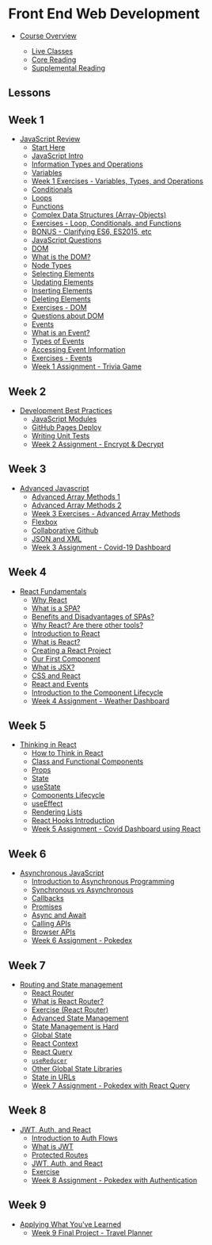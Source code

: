 # Front End Web Development

<!-- name:Front End Web Development, code:CSE007, term:Oct-2023, about_path:src/course-overview.md -->

- [Course Overview](course-overview.md) <!-- w:30, k:general, p:2023-10-09 -->

  - [Live Classes](video-lessons.md) <!-- w:30, k:general, p:2023-10-09 -->
  - [Core Reading](core-reading.md) <!-- w:240, k:publicationReviewed, p:2023-10-09 -->
  - [Supplemental Reading](supplemental-reading.md) <!-- w:240, k:publicationReviewed, p:2023-10-09 -->

## Lessons

## Week 1

- [JavaScript Review](lessons/javascript-review.md) <!-- w:30, k:general, p:2023-10-09 -->
  - [Start Here](lessons/javascript-review/start-here.md) <!-- w:30, k:general, p:2023-10-09 -->
  - [JavaScript Intro](lessons/javascript-review/javascript-intro.md) <!-- w:30, k:general, p:2023-10-09 -->
  - [Information Types and Operations](lessons/javascript-review/javascript-intro/information-type-and-operations.md) <!-- w:30, k:general, p:2023-10-09 -->
  - [Variables](lessons/javascript-review/javascript-intro/variables.md) <!-- w:30, k:general, p:2023-10-09 -->
  - [Week 1 Exercises - Variables, Types, and Operations](lessons/javascript-review/javascript-intro/exercises-variable-types-and-operations.md) <!-- w:30, k:assignment, g:5, d:2023-10-15, p:2023-10-09 -->
  - [Conditionals](lessons/javascript-review/javascript-intro/conditionals.md) <!-- w:30, k:general, p:2023-10-09 -->
  - [Loops](lessons/javascript-review/javascript-intro/loops.md) <!-- w:30, k:general, p:2023-10-09 -->
  - [Functions](lessons/javascript-review/javascript-intro/functions.md) <!-- w:30, k:general, p:2023-10-09 -->
  - [Complex Data Structures (Array-Objects)](lessons/javascript-review/javascript-intro/complex-data-structures-array-objects.md) <!-- w:30, k:general, p:2023-10-09 -->
  - [Exercises - Loop, Conditionals, and Functions](lessons/javascript-review/javascript-intro/exercises-loop-conditionals-functions.md) <!-- w:30, k:general, p:2023-10-09 -->
  - [BONUS - Clarifying ES6, ES2015, etc](lessons/javascript-review/javascript-intro/bonus-clarifying-es6-es2015-etc.md) <!-- w:30, k:general, p:2023-10-09 -->
  - [JavaScript Questions](lessons/javascript-review/javascript-intro/javascript-questions.md) <!-- w:30, k:general, p:2023-10-09 -->
  - [DOM](lessons/javascript-review/dom.md) <!-- w:30, k:general, p:2023-10-09 -->
  - [What is the DOM?](lessons/javascript-review/dom/what-is-the-dom.md) <!-- w:30, k:general, p:2023-10-09 -->
  - [Node Types](lessons/javascript-review/dom/node-types.md) <!-- w:30, k:general, p:2023-10-09 -->
  - [Selecting Elements](lessons/javascript-review/dom/selecting-elements.md) <!-- w:30, k:general, p:2023-10-09 -->
  - [Updating Elements](lessons/javascript-review/dom/updating-elements.md) <!-- w:30, k:general, p:2023-10-09 -->
  - [Inserting Elements](lessons/javascript-review/dom/inserting-elements.md) <!-- w:30, k:general, p:2023-10-09 -->
  - [Deleting Elements](lessons/javascript-review/dom/deleting-elements.md) <!-- w:30, k:general, p:2023-10-09 -->
  - [Exercises - DOM](lessons/javascript-review/dom/exercises.md) <!-- w:30, k:general, p:2023-10-09 -->
  - [Questions about DOM](lessons/javascript-review/dom/questions-about-dom.md) <!-- w:30, k:general, p:2023-10-09 -->
  - [Events](lessons/javascript-review/events.md) <!-- w:30, k:general, p:2023-10-09 -->
  - [What is an Event?](lessons/javascript-review/events/what-is-an-event.md) <!-- w:30, k:general, p:2023-10-09 -->
  - [Types of Events](lessons/javascript-review/events/types-of-events.md) <!-- w:30, k:general, p:2023-10-09 -->
  - [Accessing Event Information](lessons/javascript-review/events/accessing-to-the-event-information.md) <!-- w:30, k:general, p:2023-10-09 -->
  - [Exercises - Events](lessons/javascript-review/events/exercises.md) <!-- w:60, k:general, p:2023-10-09 -->
  - [Week 1 Assignment - Trivia Game](lessons/javascript-review/project.md) <!-- w:360, k:assignmentSummative, g:8, d:2023-10-15, p:2023-10-09 -->

## Week 2

- [Development Best Practices](lessons/development-best-practices.md) <!-- w:30, k:general, p:2023-10-116 -->
  - [JavaScript Modules](lessons/development-best-practices/javascript-modules.md) <!-- w:120, k:general, p:2023-10-116 -->
  - [GitHub Pages Deploy](lessons/development-best-practices/gh-pages-deploy.md) <!-- w:120, k:general, p:2023-10-116 -->
  - [Writing Unit Tests](lessons/development-best-practices/writing-unit-tests.md) <!-- w:120, k:general, p:2023-10-116 -->
  - [Week 2 Assignment - Encrypt & Decrypt](lessons/development-best-practices/project.md) <!-- w:360, k:assignment, g:8, d:2023-10-22, p:2023-10-116 -->

## Week 3

- [Advanced Javascript](lessons/advanced-javascript.md) <!-- w:30, k:general, p:2023-10-23 -->
  - [Advanced Array Methods 1](lessons/advanced-javascript/advanced-array-methods-1.md) <!-- w:120, k:general, p:2023-10-23 -->
  - [Advanced Array Methods 2](lessons/advanced-javascript/advanced-array-methods-2.md) <!-- w:120, k:general, p:2023-10-23 -->
  - [Week 3 Exercises - Advanced Array Methods](lessons/advanced-javascript/exercises.md) <!-- w:60, k:assignment, g:5, d:2023-10-29, p:2023-10-23 -->
  - [Flexbox](lessons/advanced-javascript/flexbox.md) <!-- w:120, k:general, p:2023-10-23 -->
  - [Collaborative Github](lessons/advanced-javascript/collaborative-github.md) <!-- w:120, k:general, p:2023-10-23 -->
  - [JSON and XML](lessons/advanced-javascript/json-and-xml.md) <!-- w:120, k:general, p:2023-10-23 -->
  - [Week 3 Assignment - Covid-19 Dashboard](lessons/advanced-javascript/project-covid-19-data-dashboard.md) <!-- w:360, k:assignmentSummative, g:8, d:2023-10-29, p:2023-10-23 -->

## Week 4

- [React Fundamentals](lessons/introduction-to-react.md) <!-- w:30, k:general, p:2023-10-30 -->
  - [Why React](lessons/introduction-to-react/why-react.md) <!-- w:120, k:general, p:2023-10-30 -->
  - [What is a SPA?](lessons/introduction-to-react/why-react/what-is-a-spa.md) <!-- w:120, k:general, p:2023-10-30 -->
  - [Benefits and Disadvantages of SPAs?](lessons/introduction-to-react/why-react/benefits-disadvantages-of-spas.md) <!-- w:120, k:general, p:2023-10-30 -->
  - [Why React? Are there other tools?](lessons/introduction-to-react/why-react/why-react-are-there-other-tools.md) <!-- w:120, k:general, p:2023-10-30 -->
  - [Introduction to React](lessons/introduction-to-react/intro-to-react.md) <!-- w:120, k:general, p:2023-10-30 -->
  - [What is React?](lessons/introduction-to-react/intro-to-react/what-is-react.md) <!-- w:120, k:general, p:2023-10-30 -->
  - [Creating a React Project](lessons/introduction-to-react/intro-to-react/creating-a-react-project.md) <!-- w:120, k:general, p:2023-10-30 -->
  - [Our First Component](lessons/introduction-to-react/intro-to-react/our-first-component.md) <!-- w:120, k:general, p:2023-10-30 -->
  - [What is JSX?](lessons/introduction-to-react/intro-to-react/what-is-jsx.md) <!-- w:120, k:general, p:2023-10-30 -->
  - [CSS and React](lessons/introduction-to-react/intro-to-react/css-and-react.md) <!-- w:120, k:general, p:2023-10-30 -->
  - [React and Events](lessons/introduction-to-react/intro-to-react/react-and-events.md) <!-- w:120, k:general, p:2023-10-30 -->
  - [Introduction to the Component Lifecycle](lessons/introduction-to-react/intro-to-react/intro-to-component-lifecycle.md) <!-- w:120, k:general, p:2023-10-30 -->
  - [Week 4 Assignment - Weather Dashboard](lessons/introduction-to-react/project.md) <!-- w:360, k:assignmentSummative, g:8, d:2023-11-05, p:2023-10-30 -->

## Week 5

- [Thinking in React](lessons/thinking-in-react.md) <!-- w:30, k:general, p:2023-11-06 -->
  - [How to Think in React](lessons/thinking-in-react/how-to-think-in-react.md) <!-- w:120, k:general, p:2023-11-06 -->
  - [Class and Functional Components](lessons/thinking-in-react/class-and-functional-components.md) <!-- w:120, k:general, p:2023-11-06 -->
  - [Props](lessons/thinking-in-react/props.md) <!-- w:120, k:general, p:2023-11-06 -->
  - [State](lessons/thinking-in-react/state.md) <!-- w:120, k:general, p:2023-11-06 -->
  - [useState](lessons/thinking-in-react/usestate.md) <!-- w:120, k:general, p:2023-11-06 -->
  - [Components Lifecycle](lessons/thinking-in-react/components-lifecycle.md) <!-- w:120, k:general, p:2023-11-06 -->
  - [useEffect](lessons/thinking-in-react/useeffect.md) <!-- w:120, k:general, p:2023-11-06 -->
  - [Rendering Lists](lessons/thinking-in-react/rendering-lists.md) <!-- w:120, k:general, p:2023-11-06 -->
  - [React Hooks Introduction](lessons/thinking-in-react/react-hooks-intro.md) <!-- w:120, k:general, p:2023-11-06 -->
  - [Week 5 Assignment - Covid Dashboard using React](lessons/thinking-in-react/project.md) <!-- w:360, k:assignmentSummative, g:8, d:2023-11-12, p:2023-11-06 -->

## Week 6

- [Asynchronous JavaScript](lessons/asynchronous-javascript.md) <!-- w:30, k:general, p:2023-11-13 -->
  - [Introduction to Asynchronous Programming](lessons/asynchronous-javascript/intro-to-asynchronous-programming.md) <!-- w:120, k:general, p:2023-11-13 -->
  - [Synchronous vs Asynchronous](lessons/asynchronous-javascript/syncronous-vs-asyncronous.md) <!-- w:120, k:general, p:2023-11-13 -->
  - [Callbacks](lessons/asynchronous-javascript/callbacks.md) <!-- w:120, k:general, p:2023-11-13 -->
  - [Promises](lessons/asynchronous-javascript/promises.md) <!-- w:120, k:general, p:2023-11-13 -->
  - [Async and Await](lessons/asynchronous-javascript/async-await.md) <!-- w:120, k:general, p:2023-11-13 -->
  - [Calling APIs](lessons/asynchronous-javascript/calling-apis.md) <!-- w:120, k:general, p:2023-11-13 -->
  - [Browser APIs](lessons/asynchronous-javascript/browser-apis.md) <!-- w:120, k:general, p:2023-11-13 -->
  - [Week 6 Assignment - Pokedex](lessons/asynchronous-javascript/project.md) <!-- w:360, k:assignmentSummative, g:8, d:2023-11-19, p:2023-11-13 -->

## Week 7

- [Routing and State management](lessons/state-management.md) <!-- w:30, k:general, p:2023-11-20 -->
  - [React Router](lessons/state-management/react-router.md) <!-- w:120, k:general, p:2023-11-20 -->
  - [What is React Router?](lessons/state-management/react-router/what-is-react-router.md) <!-- w:120, k:general, p:2023-11-20 -->
  - [Exercise (React Router)](lessons/state-management/react-router/react-router-exercise.md) <!-- w:120, k:general, p:2023-11-20 -->
  - [Advanced State Management](lessons/state-management/advanced-state-managment.md) <!-- w:120, k:general, p:2023-11-20 -->
  - [State Management is Hard](lessons/state-management/advanced-state-managment/state-management-is-hard.md) <!-- w:120, k:general, p:2023-11-20 -->
  - [Global State](lessons/state-management/advanced-state-managment/global-state.md) <!-- w:120, k:general, p:2023-11-20 -->
  - [React Context](lessons/state-management/advanced-state-managment/react-context.md) <!-- w:120, k:general, p:2023-11-20 -->
  - [React Query](lessons/state-management/advanced-state-managment/react-query.md) <!-- w:120, k:general, p:2023-11-20 -->
  - [`useReducer`](lessons/state-management/advanced-state-managment/usereducer.md) <!-- w:120, k:general, p:2023-11-20 -->
  - [Other Global State Libraries](lessons/state-management/advanced-state-managment/other-global-state-libraries.md) <!-- w:120, k:general, p:2023-11-20 -->
  - [State in URLs](lessons/state-management/advanced-state-managment/state-in-url.md) <!-- w:120, k:general, p:2023-11-20 -->
  - [Week 7 Assignment - Pokedex with React Query](lessons/state-management/project.md) <!-- w:360, k:assignmentSummative, g:8, d:2023-11-26, p:2023-11-20 -->

## Week 8

- [JWT, Auth, and React](lessons/jwt-and-react.md) <!-- w:30, k:general, p:2023-11-27 -->
  - [Introduction to Auth Flows](lessons/jwt-and-react/auth-flows-intro.md) <!-- w:120, k:general, p:2023-11-27 -->
  - [What is JWT](lessons/jwt-and-react/what-is-jwt.md) <!-- w:120, k:general, p:2023-11-27 -->
  - [Protected Routes](lessons/jwt-and-react/protected-routes.md) <!-- w:120, k:general, p:2023-11-27 -->
  - [JWT, Auth, and React](lessons/jwt-and-react/jwt-and-react.md) <!-- w:120, k:general, p:2023-11-27 -->
  - [Exercise](lessons/jwt-and-react/exercise.md) <!-- w:120, k:general, p:2023-11-27 -->
  - [Week 8 Assignment - Pokedex with Authentication](lessons/jwt-and-react/project.md) <!-- w:360, k:assignmentSummative, g:8, d:2023-12-03, p:2023-11-27 -->

## Week 9

- [Applying What You've Learned](lessons/application.md) <!-- w:30, k:general, p:2023-12-04 -->
  - [Week 9 Final Project - Travel Planner](lessons/final-project.md) <!-- w:720, k:assignmentSummative, g:26, d:2023-12-17, p:2023-12-04 -->
